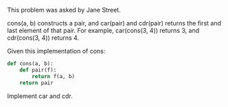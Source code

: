 This problem was asked by Jane Street.

cons(a, b) constructs a pair, and car(pair) and cdr(pair) returns the first and last element of that pair. For example, car(cons(3, 4)) returns 3, and cdr(cons(3, 4)) returns 4.

Given this implementation of cons:
~~~python
def cons(a, b):
    def pair(f):
        return f(a, b)
    return pair
~~~
Implement car and cdr.
